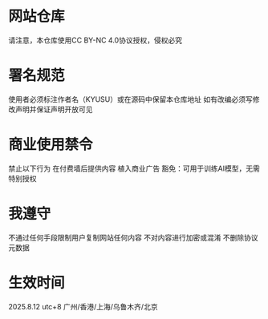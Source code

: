 # 网站仓库
请注意，本仓库使用CC BY-NC 4.0协议授权，侵权必究
# 署名规范
使用者必须标注作者名（KYUSU）或在源码中保留本仓库地址
如有改编必须写修改声明并保证声明开放可见
# 商业使用禁令
禁止以下行为
在付费墙后提供内容
植入商业广告
豁免：可用于训练AI模型，无需特别授权
# 我遵守
不通过任何手段限制用户复制网站任何内容
不对内容进行加密或混淆
不删除协议元数据
# 生效时间
2025.8.12 utc+8 广州/香港/上海/乌鲁木齐/北京

